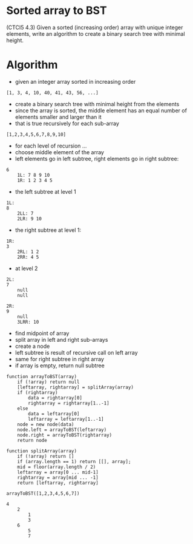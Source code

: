 # Sorted array to BST
(CTCI5 4.3) Given a sorted (increasing order) array with unique integer
elements, write an algorithm to create a binary search tree with minimal height.

# Algorithm

- given an integer array sorted in increasing order

```
[1, 3, 4, 10, 40, 41, 43, 56, ...]
```

- create a binary search tree with minimal height from the elements
- since the array is sorted, the middle element has an equal number of elements
smaller and larger than it
- that is true recursively for each sub-array

```
[1,2,3,4,5,6,7,8,9,10]
```
- for each level of recursion ...
- choose middle element of the array
- left elements go in left subtree, right elements go in right subtree:
```
6
    1L: 7 8 9 10
    1R: 1 2 3 4 5
```

- the left subtree at level 1
```
1L:
8
    2LL: 7
    2LR: 9 10
```

- the right subtree at level 1:
```
1R:
3
    2RL: 1 2
    2RR: 4 5
```

- at level 2
```
2L:
7
    null
    null
```

```
2R:
9
    null
    3LRR: 10
```

- find midpoint of array
- split array in left and right sub-arrays
- create a node
- left subtree is result of recursive call on left array
- same for right subtree in right array
- if array is empty, return null subtree

```
function arrayToBST(array)
    if (!array) return null
    [leftarray, rightarray] = splitArray(array)
    if (rightarray)
        data = rightarray[0]
        rightarray = rightarray[1..-1]
    else
        data = leftarray[0]
        leftarray = leftarray[1..-1]
    node = new node(data)
    node.left = arrayToBST(leftarray)
    node.right = arrayToBST(rightarray)
    return node
```

```
function splitArray(array)
    if (!array) return []
    if (array.length == 1) return [[], array];
    mid = floor(array.length / 2)
    leftarray = array[0 ... mid-1]
    rightarray = array[mid ... -1]
    return [leftarray, rightarray]
```

```
arrayToBST([1,2,3,4,5,6,7])

4
    2
        1
        3
    6
        5
        7
```
